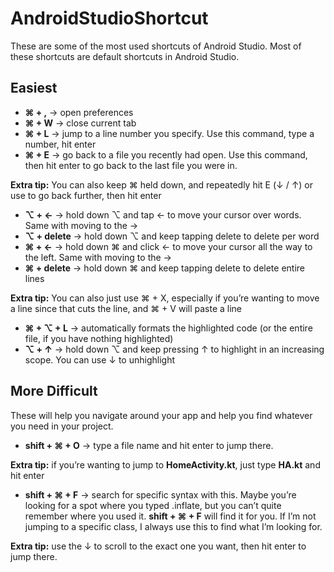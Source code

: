 # AndroidStudioShortcut
These are some of the most used shortcuts of Android Studio. Most of these shortcuts are default shortcuts in Android Studio.

## Easiest
- **⌘ + ,** → open preferences
- **⌘ + W** → close current tab
- **⌘ + L** → jump to a line number you specify. Use this command, type a number, hit enter
- **⌘ + E** → go back to a file you recently had open. Use this command, then hit enter to go back to the last file you were in. 

**Extra tip:** You can also keep ⌘ held down, and repeatedly hit E (↓ / ↑) or use to go back further, then hit enter
- **⌥ + ←** → hold down ⌥ and tap ← to move your cursor over words. Same with moving to the →
- **⌥ + delete** → hold down ⌥ and keep tapping delete to delete per word
- **⌘ + ←** → hold down ⌘ and click ← to move your cursor all the way to the left. Same with moving to the →
- **⌘ + delete** → hold down ⌘ and keep tapping delete to delete entire lines

**Extra tip:** You can also just use ⌘ + X, especially if you’re wanting to move a line since that cuts the line, and ⌘ + V will paste a line
- **⌘ + ⌥ + L** → automatically formats the highlighted code (or the entire file, if you have nothing highlighted)
- **⌥ + ↑** → hold down ⌥ and keep pressing ↑ to highlight in an increasing scope. You can use ↓ to unhighlight

## More Difficult
These will help you navigate around your app and help you find whatever you need in your project.
- **shift + ⌘ + O** → type a file name and hit enter to jump there.

**Extra tip:** if you’re wanting to jump to **HomeActivity.kt**, just type **HA.kt** and hit enter

- **shift + ⌘ + F** → search for specific syntax with this. Maybe you’re looking for a spot where you typed .inflate, but you can’t quite remember where you used it. **shift + ⌘ + F** will find it for you. If I’m not jumping to a specific class, I always use this to find what I’m looking for.

**Extra tip:** use the ↓ to scroll to the exact one you want, then hit enter to jump there.

